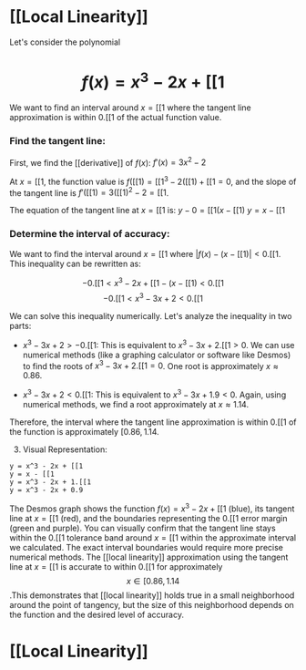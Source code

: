 # [[Local Linearity]]

Let's consider the polynomial 
# $$f(x) = x^3 - 2x + [[1$$
We want to find an interval around $x=[[1$ where the tangent line approximation is within 0.[[1 of the actual function value.

### Find the tangent line:

First, we find the [[derivative]] of $f(x)$:
$f'(x) = 3x^2 - 2$

At $x=[[1$, the function value is $f([[1) = [[1^3 - 2([[1) + [[1 = 0$, and the slope of the tangent line is $f'([[1) = 3([[1)^2 - 2 = [[1$.

The equation of the tangent line at $x=[[1$ is:
$y - 0 = [[1(x - [[1)$
$y = x - [[1$

### Determine the interval of accuracy:

We want to find the interval around $x=[[1$ where $|f(x) - (x-[[1)| < 0.[[1$.  This inequality can be rewritten as:

$$-0.[[1 < x^3 - 2x + [[1 - (x - [[1) < 0.[[1$$
$$-0.[[1 < x^3 - 3x + 2 < 0.[[1$$

We can solve this inequality numerically.  Let's analyze the inequality in two parts:

* $x^3 - 3x + 2 > -0.[[1$:  This is equivalent to $x^3 - 3x + 2.[[1 > 0$.  We can use numerical methods (like a graphing calculator or software like Desmos) to find the roots of $x^3 - 3x + 2.[[1 = 0$.  One root is approximately $x \approx 0.86$.

* $x^3 - 3x + 2 < 0.[[1$: This is equivalent to $x^3 - 3x + 1.9 < 0$. Again, using numerical methods, we find a root approximately at $x \approx 1.14$.


Therefore, the interval where the tangent line approximation is within 0.[[1 of the function is approximately $[0.86, 1.14$.

3. Visual Representation:

```desmos-graph
y = x^3 - 2x + [[1
y = x - [[1
y = x^3 - 2x + 1.[[1
y = x^3 - 2x + 0.9
```

The Desmos graph shows the function $f(x) = x^3 - 2x + [[1$ (blue), its tangent line at $x=[[1$ (red), and the boundaries representing the 0.[[1 error margin (green and purple). You can visually confirm that the tangent line stays within the 0.[[1 tolerance band around $x=[[1$ within the approximate interval we calculated.  The exact interval boundaries would require more precise numerical methods.
The [[local linearity]] approximation using the tangent line at $x=[[1$ is accurate to within 0.[[1 for approximately $$x \in [0.86, 1.14$$.This demonstrates that [[local linearity]] holds true in a small neighborhood around the point of tangency, but the size of this neighborhood depends on the function and the desired level of accuracy.

# [[Local Linearity]]